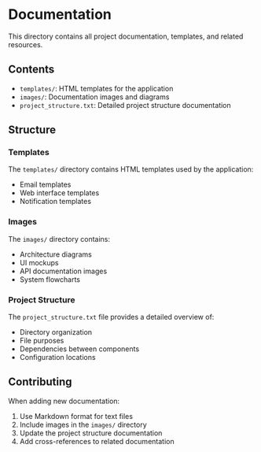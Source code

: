 # Documentation

This directory contains all project documentation, templates, and related resources.

## Contents

- `templates/`: HTML templates for the application
- `images/`: Documentation images and diagrams
- `project_structure.txt`: Detailed project structure documentation

## Structure

### Templates

The `templates/` directory contains HTML templates used by the application:
- Email templates
- Web interface templates
- Notification templates

### Images

The `images/` directory contains:
- Architecture diagrams
- UI mockups
- API documentation images
- System flowcharts

### Project Structure

The `project_structure.txt` file provides a detailed overview of:
- Directory organization
- File purposes
- Dependencies between components
- Configuration locations

## Contributing

When adding new documentation:
1. Use Markdown format for text files
2. Include images in the `images/` directory
3. Update the project structure documentation
4. Add cross-references to related documentation 